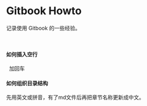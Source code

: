 # Gitbook Howto

记录使用 Gitbook 的一些经验。

&nbsp;



#### 如何插入空行

&nbsp; 加回车



#### 如何组织目录结构

先用英文或拼音，有了md文件后再把章节名称更新成中文。





